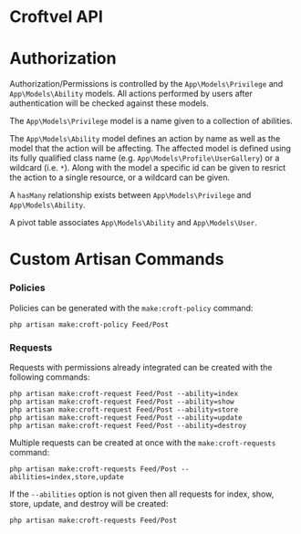 # Croftvel API

# Authorization

Authorization/Permissions is controlled by the `App\Models\Privilege` and `App\Models\Ability` models. All actions performed by users after authentication will be checked against these models.

The `App\Models\Privilege` model is a name given to a collection of abilities.

The `App\Models\Ability` model defines an action by name as well as the model that the action will be affecting. The affected model is defined using its fully qualified class name (e.g. `App\Models\Profile\UserGallery`) or a wildcard (i.e. `*`). Along with the model a specific id can be given to resrict the action to a single resource, or a wildcard can be given.

A `hasMany` relationship exists between `App\Models\Privilege` and `App\Models\Ability`.

A pivot table associates `App\Models\Ability` and `App\Models\User`.

# Custom Artisan Commands

### Policies

Policies can be generated with the `make:croft-policy` command:

```
php artisan make:croft-policy Feed/Post
```

### Requests

Requests with permissions already integrated can be created with the following commands:

```
php artisan make:croft-request Feed/Post --ability=index
php artisan make:croft-request Feed/Post --ability=show
php artisan make:croft-request Feed/Post --ability=store
php artisan make:croft-request Feed/Post --ability=update
php artisan make:croft-request Feed/Post --ability=destroy
```

Multiple requests can be created at once with the `make:croft-requests` command:

```
php artisan make:croft-requests Feed/Post --abilities=index,store,update
```

If the `--abilities` option is not given then all requests for index, show, store, update, and destroy will be created:

```
php artisan make:croft-requests Feed/Post
```
